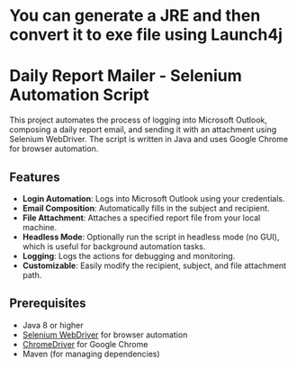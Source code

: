 # You can generate a JRE and then convert it to exe file using Launch4j
# Daily Report Mailer - Selenium Automation Script


This project automates the process of logging into Microsoft Outlook, composing a daily report email, and sending it with an attachment using Selenium WebDriver. The script is written in Java and uses Google Chrome for browser automation.

## Features

- **Login Automation**: Logs into Microsoft Outlook using your credentials.
- **Email Composition**: Automatically fills in the subject and recipient.
- **File Attachment**: Attaches a specified report file from your local machine.
- **Headless Mode**: Optionally run the script in headless mode (no GUI), which is useful for background automation tasks.
- **Logging**: Logs the actions for debugging and monitoring.
- **Customizable**: Easily modify the recipient, subject, and file attachment path.

## Prerequisites

- Java 8 or higher
- [Selenium WebDriver](https://www.selenium.dev/documentation/en/webdriver/) for browser automation
- [ChromeDriver](https://sites.google.com/a/chromium.org/chromedriver/) for Google Chrome
- Maven (for managing dependencies)
